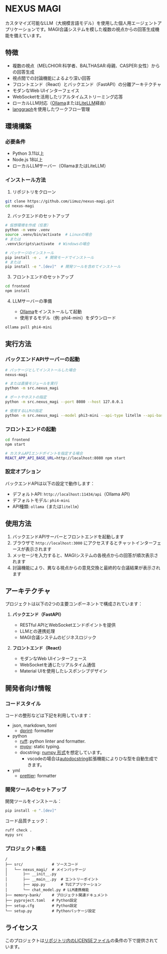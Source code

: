 # NEXUS MAGI

カスタマイズ可能なLLM（大規模言語モデル）を使用した個人用エージェントアプリケーションです。MAGI合議システムを模した複数の視点からの回答生成機能を備えています。

## 特徴

- 複数の視点（MELCHIOR:科学者、BALTHASAR:母親、CASPER:女性）からの回答生成
- 視点間での討論機能によるより深い回答
- フロントエンド（React）とバックエンド（FastAPI）の分離アーキテクチャ
- モダンなWeb UIインターフェイス
- WebSocketを活用したリアルタイムストリーミング応答
- ローカルLLM対応（[Ollama](https://ollama.com/)または[LiteLLM](https://github.com/BerriAI/litellm)経由）
- [langgraph](https://github.com/langchain-ai/langgraph)を使用したワークフロー管理

## 環境構築

### 必要条件

- Python 3.11以上
- Node.js 18以上
- ローカルLLMサーバー（OllamaまたはLiteLLM）

### インストール方法

1. リポジトリをクローン

```bash
git clone https://github.com/iimuz/nexus-magi.git
cd nexus-magi
```

2. バックエンドのセットアップ

```bash
# 仮想環境を作成（任意）
python -m venv .venv
source .venv/bin/activate  # Linuxの場合
# または
.venv\Scripts\activate  # Windowsの場合

# パッケージのインストール
pip install -e .  # 開発モードでインストール
# または
pip install -e ".[dev]"  # 開発ツールを含めてインストール
```

3. フロントエンドのセットアップ

```bash
cd frontend
npm install
```

4. LLMサーバーの準備

   - [Ollama](https://ollama.com/)をインストールして起動
   - 使用するモデル（例: phi4-mini）をダウンロード

```bash
ollama pull phi4-mini
```

## 実行方法

### バックエンドAPIサーバーの起動

```bash
# パッケージとしてインストールした場合
nexus-magi

# または直接モジュールを実行
python -m src.nexus_magi

# ポートやホストの指定
python -m src.nexus_magi --port 8080 --host 127.0.0.1

# 使用するLLMの指定
python -m src.nexus_magi --model phi3-mini --api-type litellm --api-base http://localhost:4000
```

### フロントエンドの起動

```bash
cd frontend
npm start

# カスタムAPIエンドポイントを指定する場合
REACT_APP_API_BASE_URL=http://localhost:8080 npm start
```

### 設定オプション

バックエンドAPIは以下の設定で動作します：

- デフォルトAPI: `http://localhost:11434/api`（Ollama API）
- デフォルトモデル: `phi4-mini`
- API種類: `ollama`（または`litellm`）

## 使用方法

1. バックエンドAPIサーバーとフロントエンドを起動します
2. ブラウザで `http://localhost:3000` にアクセスするとチャットインターフェースが表示されます
3. メッセージを入力すると、MAGIシステムの各視点からの回答が順次表示されます
4. 討論機能により、異なる視点からの意見交換と最終的な合議結果が表示されます

## アーキテクチャ

プロジェクトは以下の2つの主要コンポーネントで構成されています：

1. **バックエンド（FastAPI）**
   - RESTful APIとWebSocketエンドポイントを提供
   - LLMとの連携処理
   - MAGI合議システムのビジネスロジック

2. **フロントエンド（React）**
   - モダンなWeb UIインターフェース
   - WebSocketを通じたリアルタイム通信
   - Material UIを使用したレスポンシブデザイン

## 開発者向け情報

### コードスタイル

コードの整形などは下記を利用しています：

- json, markdown, toml
  - [dprint](https://github.com/dprint/dprint): formatter
- python
  - [ruff](https://github.com/astral-sh/ruff): python linter and formatter.
  - [mypy](https://github.com/python/mypy): static typing.
  - docstring: [numpy 形式](https://numpydoc.readthedocs.io/en/latest/format.html)を想定しています。
    - vscodeの場合は[autodocstring](https://marketplace.visualstudio.com/items?itemName=njpwerner.autodocstring)拡張機能によりひな型を自動生成できます。
- yml
  - [prettier](https://prettier.io/): formatter

### 開発ツールのセットアップ

開発ツールをインストール：

```bash
pip install -e ".[dev]"
```

コード品質チェック：

```bash
ruff check .
mypy src
```

### プロジェクト構造

```
/
├── src/             # ソースコード
│   └── nexus_magi/  # メインパッケージ
│       ├── __init__.py
│       ├── __main__.py  # エントリーポイント
│       ├── app.py       # TUIアプリケーション
│       └── chat_model.py # LLM連携機能
├── memory-bank/     # プロジェクト関連ドキュメント
├── pyproject.toml   # Python設定
├── setup.cfg        # Python設定
└── setup.py         # Pythonパッケージ設定
```

## ライセンス

このプロジェクトは[リポジトリ内のLICENSEファイル](./LICENSE)の条件の下で提供されています。
